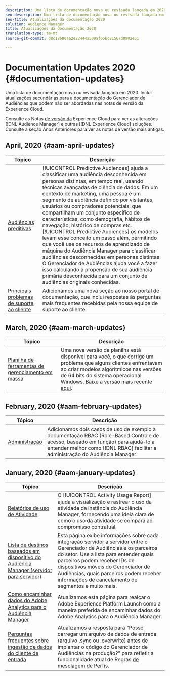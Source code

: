 ```yaml
---
description: Uma lista de documentação nova ou revisada lançada em 2020. Inclui atualizações secundárias para a documentação do Gerenciador de Audiências que podem não ser abordadas nas notas de versão da Experience Cloud.
seo-description: Uma lista de documentação nova ou revisada lançada em 2020. Inclui atualizações secundárias para a documentação do Gerenciador de Audiências que podem não ser abordadas nas notas de versão da Experience Cloud.
seo-title: Atualizações da documentação 2020
solution: Audience Manager
title: Atualizações da documentação 2020
translation-type: tm+mt
source-git-commit: d8c18b80aa2e22444a509af65bc81567d0902e51

---
```



# Documentation Updates 2020 {#documentation-updates}

Uma lista de documentação nova ou revisada lançada em 2020. Inclui atualizações secundárias para a documentação do Gerenciador de Audiências que podem não ser abordadas nas notas de versão da Experience Cloud.

Consulte as Notas [de versão da](https://marketing.adobe.com/resources/help/en_US/whatsnew/) Experience Cloud para ver as alterações [!DNL Audience Manager] e outras [!DNL Experience Cloud] soluções. Consulte a seção Anos [](../docs-updates/docs-2019.md) Anteriores para ver as notas de versão mais antigas.

## April, 2020 {#aam-april-updates}

| Tópico | Descrição |
|---- |----|
| [Audiências preditivas](../features/algorithmic-models/predictive-audiences.md) | [!UICONTROL Predictive Audiences] ajuda a classificar uma audiência desconhecida em personas distintas, em tempo real, usando técnicas avançadas de ciência de dados. Em um contexto de marketing, uma pessoa é um segmento de audiência definido por visitantes, usuários ou compradores potenciais, que compartilham um conjunto específico de características, como demografia, hábitos de navegação, histórico de compras etc. [!UICONTROL Predictive Audiences] os modelos levam esse conceito um passo além, permitindo que você use os recursos de aprendizado de máquina do Audiência Manager para classificar audiências desconhecidas em personas distintas. O Gerenciador de Audiências ajuda você a fazer isso calculando a propensão de sua audiência primária desconhecida para um conjunto de audiências originais conhecidas. |
| [Principais problemas de suporte ao cliente](../support-issues/support-issues-overview.md) | Adicionamos uma nova seção ao nosso portal de documentação, que inclui respostas às perguntas mais frequentes recebidas pela nossa equipe de suporte ao cliente. |

## March, 2020 {#aam-march-updates}

| Tópico | Descrição |
|---- |----|
| [Planilha de ferramentas de gerenciamento em massa](../reference/bulk-management-tools/bulk-management-intro.md) | Uma nova versão da planilha está disponível para você, o que corrige um problema que alguns clientes enfrentavam ao criar modelos algorítmicos nas versões de 64 bits do sistema operacional Windows. Baixe a versão mais recente [aqui](../reference/bulk-management-tools/assets/BAAAM_V2_20200311.xlsm). |

## February, 2020 {#aam-february-updates}

| Tópico | Descrição |
|---- |----|
| [Administração](../features/administration/administration-overview.md#use-cases) | Adicionamos dois casos de uso de exemplo à documentação RBAC (Role-Based Controle de acesso,  baseado em função) para ajudá-lo a entender melhor como [!DNL RBAC] facilitar a administração do Audiência Manager. |

## January, 2020 {#aam-january-updates}

| Tópico | Descrição |
|--- |----|
| [Relatórios de uso de Atividade](../features/administration/activity-usage-reporting.md) | O [!UICONTROL Activity Usage Report] ajuda a visualização e rastrear o uso da atividade da instância do Audiência Manager, fornecendo uma ideia clara de como o uso da atividade se compara ao compromisso contratual. |
| [Lista de destinos baseados em dispositivo do Audiência Manager (servidor para servidor)](/help/using/features/destinations/device-based-destinations-list.md) | Esta página exibe informações sobre cada integração servidor a servidor entre o Gerenciador de Audiências e os parceiros do setor. Use a lista para entender quais parceiros podem receber IDs de dispositivos móveis do Gerenciador de Audiências, quais parceiros podem receber informações de cancelamento de segmentos e muito mais. |
| [Como encaminhar dados do Adobe Analytics para o Audiência Manager](../integration/integration-other-solutions/audience-management-module.md) | Atualizamos esta página para realçar o Adobe Experience Platform Launch como a maneira preferida de encaminhar dados do Adobe Analytics para o Audiência Manager. |
| [Perguntas frequentes sobre ingestão de dados do cliente de entrada](/help/using/faq/faq-inbound-data-ingestion.md) | Atualizamos a resposta para &quot;Posso carregar um arquivo de dados de entrada (arquivo .sync ou .overwrite) antes de implantar o código do Gerenciador de Audiências na produção?&quot; para refletir a funcionalidade atual de Regras [de mesclagem de](/help/using/features/profile-merge-rules/merge-rule-targeting-options.md) Perfis. |
